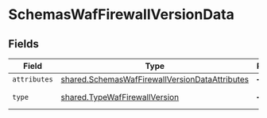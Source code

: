 # SchemasWafFirewallVersionData


## Fields

| Field                                                                                                            | Type                                                                                                             | Required                                                                                                         | Description                                                                                                      |
| ---------------------------------------------------------------------------------------------------------------- | ---------------------------------------------------------------------------------------------------------------- | ---------------------------------------------------------------------------------------------------------------- | ---------------------------------------------------------------------------------------------------------------- |
| `attributes`                                                                                                     | [shared.SchemasWafFirewallVersionDataAttributes](../../models/shared/schemaswaffirewallversiondataattributes.md) | :heavy_minus_sign:                                                                                               | N/A                                                                                                              |
| `type`                                                                                                           | [shared.TypeWafFirewallVersion](../../models/shared/typewaffirewallversion.md)                                   | :heavy_minus_sign:                                                                                               | Resource type.                                                                                                   |
